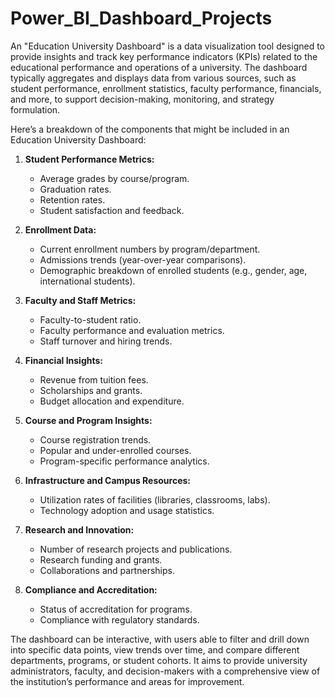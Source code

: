 # Power_BI_Dashboard_Projects
An "Education University Dashboard" is a data visualization tool designed to provide insights and track key performance indicators (KPIs) related to the educational performance and operations of a university. The dashboard typically aggregates and displays data from various sources, such as student performance, enrollment statistics, faculty performance, financials, and more, to support decision-making, monitoring, and strategy formulation.

Here’s a breakdown of the components that might be included in an Education University Dashboard:

1. **Student Performance Metrics:**
   - Average grades by course/program.
   - Graduation rates.
   - Retention rates.
   - Student satisfaction and feedback.

2. **Enrollment Data:**
   - Current enrollment numbers by program/department.
   - Admissions trends (year-over-year comparisons).
   - Demographic breakdown of enrolled students (e.g., gender, age, international students).

3. **Faculty and Staff Metrics:**
   - Faculty-to-student ratio.
   - Faculty performance and evaluation metrics.
   - Staff turnover and hiring trends.

4. **Financial Insights:**
   - Revenue from tuition fees.
   - Scholarships and grants.
   - Budget allocation and expenditure.

5. **Course and Program Insights:**
   - Course registration trends.
   - Popular and under-enrolled courses.
   - Program-specific performance analytics.

6. **Infrastructure and Campus Resources:**
   - Utilization rates of facilities (libraries, classrooms, labs).
   - Technology adoption and usage statistics.
   
7. **Research and Innovation:**
   - Number of research projects and publications.
   - Research funding and grants.
   - Collaborations and partnerships.

8. **Compliance and Accreditation:**
   - Status of accreditation for programs.
   - Compliance with regulatory standards.
   
The dashboard can be interactive, with users able to filter and drill down into specific data points, view trends over time, and compare different departments, programs, or student cohorts. It aims to provide university administrators, faculty, and decision-makers with a comprehensive view of the institution’s performance and areas for improvement.
